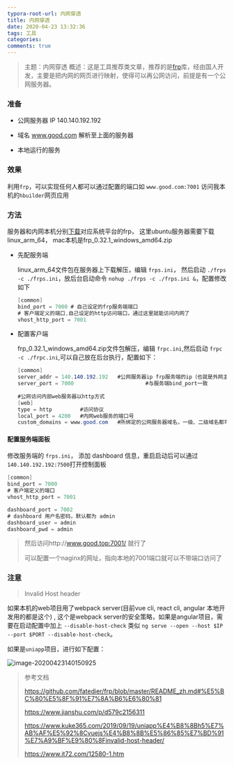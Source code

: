 ```yaml
---
typora-root-url: 内网穿透
title: 内网穿透
date: 2020-04-23 13:32:36
tags: 工具
categories:
comments: true
---
```


> 主题：内网穿透
> 概述：这是工具推荐类文章，推荐的是[frp](https://github.com/fatedier/frp/blob/master/README_zh.md)库，经由国人开发，主要是把内网的网页进行映射，使得可以再公网访问，前提是有一个公网服务器。

<!--正文-->
<!--more-->

### 准备

* 公网服务器 IP 140.140.192.192

* 域名 www.good.com 解析至上面的服务器
* 本地运行的服务

### 效果

利用`frp`，可以实现任何人都可以通过配置的端口如 `www.good.com:7001` 访问我本机的`hbuilder`网页应用

### 方法

服务器和内网本机分别[下载](https://github.com/fatedier/frp/releases)对应系统平台的frp，
这里ubuntu服务器需要下载linux_arm_64， mac本机是frp_0.32.1_windows_amd64.zip

* 先配服务端

  linux_arm_64文件包在服务器上下载解压，编辑 `frps.ini`， 然后启动 `./frps -c ./frps.ini`，放后台启动命令 `nohup ./frps -c ./frps.ini &`，配置修改如下

  ```csharp
  [common]
  bind_port = 7000 # 自己设定的frp服务端端口
  # 客户端定义的端口,自己设定的http访问端口，通过这里就能访问内网了
  vhost_http_port = 7001
  ```

* 配置客户端

  frp_0.32.1_windows_amd64.zip文件包解压，编辑 `frpc.ini`,然后启动 `frpc -c ./frpc.ini`,可以自己放在后台执行，配置如下：

  ```csharp
  [common]
  server_addr = 140.140.192.192   #公网服务器ip frp服务端的ip（也就是外网主机的IP）
  server_port = 7000                       #与服务端bind_port一致 
   
  #公网访问内部web服务器以http方式
  [web]
  type = http         #访问协议
  local_port = 4200   #内网web服务的端口号
  custom_domains = www.good.com   #所绑定的公网服务器域名，一级、二级域名都可以
  ```

#### 配置服务端面板

修改服务端的 `frps.ini`， 添加 dashboard 信息，重启启动后可以通过`140.140.192.192:7500`打开控制面板

```csharp
[common]
bind_port = 7000
# 客户端定义的端口
vhost_http_port = 7001

dashboard_port = 7002
# dashboard 用户名密码，默认都为 admin
dashboard_user = admin
dashboard_pwd = admin
```

> 然后访问http://www.good.top:7001/ 就行了
>
> 可以配置一个naginx的网址，指向本地的7001端口就可以不带端口访问了

### 注意

>  Invalid Host header

如果本机的web项目用了webpack server(目前vue cli, react cli, angular 本地开发用的都是这个) , 这个是webpack server的安全策略，如果是angular项目，需要在启动配置中加上 `--disable-host-check` 类似 `ng serve --open --host $IP --port $PORT --disable-host-check`。

如果是`uniapp`项目，进行如下配置：

![image-20200423140150925](/images/image-20200423140150925.png)



> 参考文档
>
> https://github.com/fatedier/frp/blob/master/README_zh.md#%E5%BC%80%E5%8F%91%E7%8A%B6%E6%80%81
>
> https://www.jianshu.com/p/d579c2156311
>
> https://www.kuke365.com/2019/09/19/uniapp%E4%B8%8Bh5%E7%AB%AF%E5%92%8Cvuejs%E4%B8%8B%E5%86%85%E7%BD%91%E7%A9%BF%E9%80%8Finvalid-host-header/
>
> https://www.it72.com/12580-1.htm
>
> 